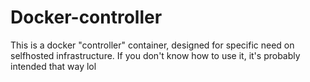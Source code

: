 # Docker-controller

This is a docker "controller" container, designed for specific need on selfhosted infrastructure.
If you don't know how to use it, it's probably intended that way lol
